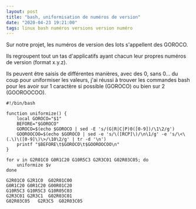 ```yaml
---
layout: post
title: "bash, uniformisation de numéros de version"
date: "2020-04-23 19:21:00"
tags: linux bash numéros versions version numéro
---
```

Sur notre projet, les numéros de version des lots s'appellent des GOROCO. 

Ils regroupent tout un tas d'applicatifs ayant chacun leur propres numéros de version (format x.y.z).

Ils peuvent être saisis de différentes manières, avec des 0, sans 0... du coup pour uniformiser les valeurs, j'ai réussi à trouver les commandes bash pour les avoir sur 1 caractère si possible (GOROCO) ou bien sur 2 (GOOROOCOO).

```
#!/bin/bash

function uniformize() {
    local GOROCO="$1"
    BEFORE="$GOROCO"
    GOROCO=$(echo $GOROCO | sed -E 's/(G|R|C|P)0([0-9])/\1\2/g')
    GOOROOCOO=$(echo $GOROCO | sed -e 's/\([RCP]\)/\n\1/g' -e 's/\<\(.\)\([0-9]\)\>/\10\2/g' | tr -d '\n')
    printf "$BEFORE\t$GOROCO\t$GOOROOCOO\n"
}

for v in G2R01C0 G0R1C20 G10R5C3 G2R3C01 G02R03C05; do
    uniformize $v
done
```


```
G2R01C0	G2R1C0	G02R01C00
G0R1C20	G0R1C20	G00R01C20
G10R5C3	G10R5C3	G10R05C03
G2R3C01	G2R3C1	G02R03C01
G02R03C05	G2R3C5	G02R03C05
```

